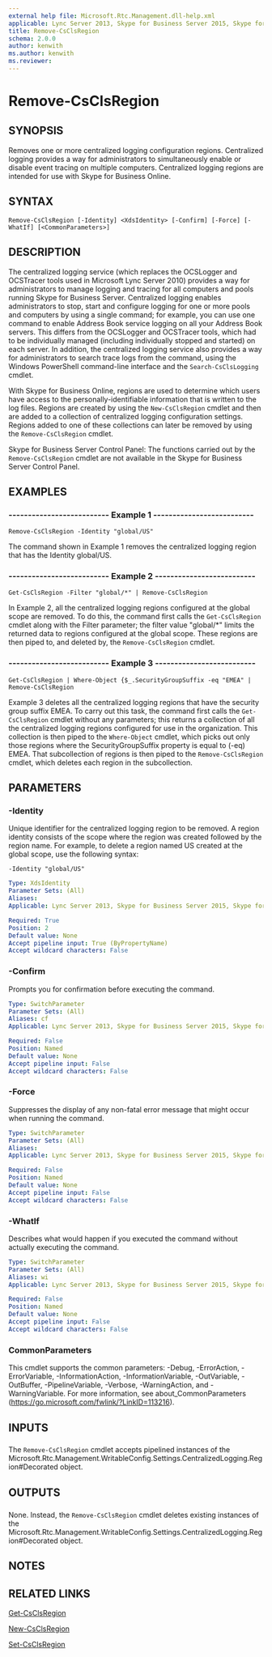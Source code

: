 ```yaml
---
external help file: Microsoft.Rtc.Management.dll-help.xml
applicable: Lync Server 2013, Skype for Business Server 2015, Skype for Business Server 2019
title: Remove-CsClsRegion
schema: 2.0.0
author: kenwith
ms.author: kenwith
ms.reviewer:
---
```


# Remove-CsClsRegion

## SYNOPSIS
Removes one or more centralized logging configuration regions.
Centralized logging provides a way for administrators to simultaneously enable or disable event tracing on multiple computers.
Centralized logging regions are intended for use with Skype for Business Online.


## SYNTAX

```
Remove-CsClsRegion [-Identity] <XdsIdentity> [-Confirm] [-Force] [-WhatIf] [<CommonParameters>]
```

## DESCRIPTION
The centralized logging service (which replaces the OCSLogger and OCSTracer tools used in Microsoft Lync Server 2010) provides a way for administrators to manage logging and tracing for all computers and pools running Skype for Business Server.
Centralized logging enables administrators to stop, start and configure logging for one or more pools and computers by using a single command; for example, you can use one command to enable Address Book service logging on all your Address Book servers.
This differs from the OCSLogger and OCSTracer tools, which had to be individually managed (including individually stopped and started) on each server.
In addition, the centralized logging service also provides a way for administrators to search trace logs from the command, using the Windows PowerShell command-line interface and the `Search-CsClsLogging` cmdlet.

With Skype for Business Online, regions are used to determine which users have access to the personally-identifiable information that is written to the log files.
Regions are created by using the `New-CsClsRegion` cmdlet and then are added to a collection of centralized logging configuration settings.
Regions added to one of these collections can later be removed by using the `Remove-CsClsRegion` cmdlet.

Skype for Business Server Control Panel: The functions carried out by the `Remove-CsClsRegion` cmdlet are not available in the Skype for Business Server Control Panel.


## EXAMPLES

### -------------------------- Example 1 --------------------------
```
Remove-CsClsRegion -Identity "global/US"
```

The command shown in Example 1 removes the centralized logging region that has the Identity global/US.


### -------------------------- Example 2 --------------------------
```
Get-CsClsRegion -Filter "global/*" | Remove-CsClsRegion
```

In Example 2, all the centralized logging regions configured at the global scope are removed.
To do this, the command first calls the `Get-CsClsRegion` cmdlet along with the Filter parameter; the filter value "global/*" limits the returned data to regions configured at the global scope.
These regions are then piped to, and deleted by, the `Remove-CsClsRegion` cmdlet.


### -------------------------- Example 3 --------------------------
```
Get-CsClsRegion | Where-Object {$_.SecurityGroupSuffix -eq "EMEA" | Remove-CsClsRegion
```

Example 3 deletes all the centralized logging regions that have the security group suffix EMEA.
To carry out this task, the command first calls the `Get-CsClsRegion` cmdlet without any parameters; this returns a collection of all the centralized logging regions configured for use in the organization.
This collection is then piped to the `Where-Object` cmdlet, which picks out only those regions where the SecurityGroupSuffix property is equal to (-eq) EMEA.
That subcollection of regions is then piped to the `Remove-CsClsRegion` cmdlet, which deletes each region in the subcollection.


## PARAMETERS

### -Identity
Unique identifier for the centralized logging region to be removed.
A region identity consists of the scope where the region was created followed by the region name.
For example, to delete a region named US created at the global scope, use the following syntax:

`-Identity "global/US"`

```yaml
Type: XdsIdentity
Parameter Sets: (All)
Aliases: 
Applicable: Lync Server 2013, Skype for Business Server 2015, Skype for Business Server 2019

Required: True
Position: 2
Default value: None
Accept pipeline input: True (ByPropertyName)
Accept wildcard characters: False
```

### -Confirm
Prompts you for confirmation before executing the command.

```yaml
Type: SwitchParameter
Parameter Sets: (All)
Aliases: cf
Applicable: Lync Server 2013, Skype for Business Server 2015, Skype for Business Server 2019

Required: False
Position: Named
Default value: None
Accept pipeline input: False
Accept wildcard characters: False
```

### -Force
Suppresses the display of any non-fatal error message that might occur when running the command.

```yaml
Type: SwitchParameter
Parameter Sets: (All)
Aliases: 
Applicable: Lync Server 2013, Skype for Business Server 2015, Skype for Business Server 2019

Required: False
Position: Named
Default value: None
Accept pipeline input: False
Accept wildcard characters: False
```

### -WhatIf
Describes what would happen if you executed the command without actually executing the command.

```yaml
Type: SwitchParameter
Parameter Sets: (All)
Aliases: wi
Applicable: Lync Server 2013, Skype for Business Server 2015, Skype for Business Server 2019

Required: False
Position: Named
Default value: None
Accept pipeline input: False
Accept wildcard characters: False
```

### CommonParameters
This cmdlet supports the common parameters: -Debug, -ErrorAction, -ErrorVariable, -InformationAction, -InformationVariable, -OutVariable, -OutBuffer, -PipelineVariable, -Verbose, -WarningAction, and -WarningVariable. For more information, see about_CommonParameters (https://go.microsoft.com/fwlink/?LinkID=113216).

## INPUTS

###  
The `Remove-CsClsRegion` cmdlet accepts pipelined instances of the Microsoft.Rtc.Management.WritableConfig.Settings.CentralizedLogging.Region#Decorated object.

## OUTPUTS

###  
None.
Instead, the `Remove-CsClsRegion` cmdlet deletes existing instances of the Microsoft.Rtc.Management.WritableConfig.Settings.CentralizedLogging.Region#Decorated object.

## NOTES

## RELATED LINKS

[Get-CsClsRegion](Get-CsClsRegion.md)

[New-CsClsRegion](New-CsClsRegion.md)

[Set-CsClsRegion](Set-CsClsRegion.md)

